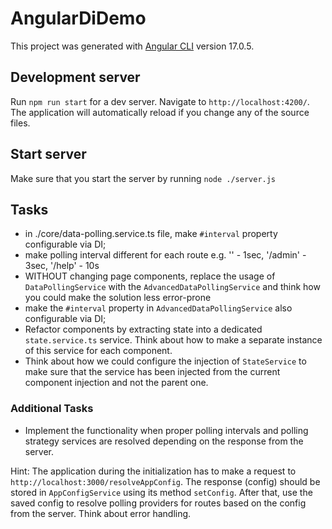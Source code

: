 # AngularDiDemo

This project was generated with [Angular CLI](https://github.com/angular/angular-cli) version 17.0.5.

## Development server

Run `npm run start` for a dev server. Navigate to `http://localhost:4200/`. The application will automatically reload if you change any of the source files.

## Start server

Make sure that you start the server by running `node ./server.js`

## Tasks

- in ./core/data-polling.service.ts file, make `#interval` property configurable via DI;
- make polling interval different for each route e.g. '' - 1sec, '/admin' - 3sec, '/help' - 10s
- WITHOUT changing page components, replace the usage of `DataPollingService` with the `AdvancedDataPollingService` and think how you could make the solution less error-prone
- make the `#interval` property in `AdvancedDataPollingService` also configurable via DI;
- Refactor components by extracting state into a dedicated `state.service.ts` service. Think about how to make a separate instance of this service for each component.
- Think about how we could configure the injection of `StateService` to make sure that the service has been injected from the current component injection and not the parent one.

### Additional Tasks

- Implement the functionality when proper polling intervals and polling strategy services are resolved depending on the response from the server.

Hint: The application during the initialization has to make a request to `http://localhost:3000/resolveAppConfig`. The response (config) should be stored in `AppConfigService` using its method `setConfig`. After that, use the saved config to resolve polling providers for routes based on the config from the server. Think about error handling.
